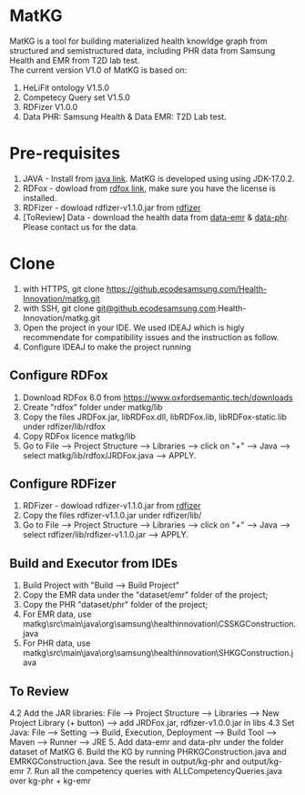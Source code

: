 # MatKG

MatKG is a tool for building materialized health knowldge graph from structured and semistructured data, including PHR data from Samsung Health and EMR from T2D lab test.  
The current version V1.0 of MatKG is based on: 
1. HeLiFit ontology V1.5.0
2. Competecy Query set V1.5.0
3. RDFizer V1.0.0
4. Data PHR: Samsung Health & Data EMR: T2D Lab test.   


# Pre-requisites
1. JAVA - Install from [java link](https://www.java.com/en/download/). MatKG is developed using using JDK-17.0.2.
2. RDFox - dowload from [rdfox link](https://www.oxfordsemantic.tech/downloads), make sure you have the license is installed.
3. RDFizer - dowload rdfizer-v1.1.0.jar from [rdfizer](https://github.ecodesamsung.com/Health-Innovation/rdfizer/releases/tag/v1.1.0)
4. [ToReview] Data - download the health data from [data-emr]() & [data-phr](). Please contact us for the data.    

# Clone
1. with HTTPS, git clone https://github.ecodesamsung.com/Health-Innovation/matkg.git
2. with SSH, git clone git@github.ecodesamsung.com:Health-Innovation/matkg.git
3. Open the project in your IDE. We used IDEAJ which is higly recommendate for compatibility issues and the instruction as follow.
4. Configure IDEAJ to make the project running 

## Configure RDFox
1. Download RDFox 6.0 from https://www.oxfordsemantic.tech/downloads
2. Create "rdfox" folder under matkg/lib
3. Copy the files JRDFox.jar, libRDFox.dll, libRDFox.lib, libRDFox-static.lib under rdfizer/lib/rdfox
4. Copy RDFox licence matkg/lib
5. Go to File --> Project Structure --> Libraries --> click on "+" --> Java --> select matkg/lib/rdfox/JRDFox.java --> APPLY.

## Configure RDFizer
1. RDFizer - dowload rdfizer-v1.1.0.jar from [rdfizer](https://github.ecodesamsung.com/Health-Innovation/rdfizer/releases/tag/v1.1.0)
2. Copy the files rdfizer-v1.1.0.jar under rdfizer/lib/
3. Go to File --> Project Structure --> Libraries --> click on "+" --> Java --> select rdfizer/lib/rdfizer-v1.1.0.jar --> APPLY.

## Build and Executor from IDEs
1. Build Project with "Build --> Build Project"
2. Copy the EMR data under the  "dataset/emr" folder of the project; 
3. Copy the PHR "dataset/phr" folder of the project;
4. For EMR data, use matkg\src\main\java\org\samsung\healthinnovation\CSSKGConstruction.java
5. For PHR data, use matkg\src\main\java\org\samsung\healthinnovation\SHKGConstruction.java 


## To Review
4.2 Add the JAR libraries: File --> Project Structure --> Libraries --> New Project Library (+ button) --> add JRDFox.jar, rdfizer-v1.0.0.jar in libs
4.3 Set Java: File --> Setting --> Build, Execution, Deployment --> Build Tool --> Maven --> Runner --> JRE
5. Add data-emr and data-phr under the folder dataset of MatKG
6. Build the KG by running PHRKGConstruction.java and EMRKGConstruction.java. See the result in output/kg-phr and output/kg-emr 
7. Run all the competency queries with ALLCompetencyQueries.java over kg-phr + kg-emr
